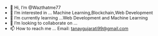 - 👋 Hi, I’m @Wazthatme77
- 👀 I’m interested in ... Machine Learning,Blockchain,Web Development
- 🌱 I’m currently learning ...Web Development and Machine Learning
- 💞️ I’m looking to collaborate on ...
- 📫 How to reach me ... Email: tanaygujarati99@gmail.com

<!---
Wazthatme77/Wazthatme77 is a ✨ special ✨ repository because its `README.md` (this file) appears on your GitHub profile.
You can click the Preview link to take a look at your changes.
--->
